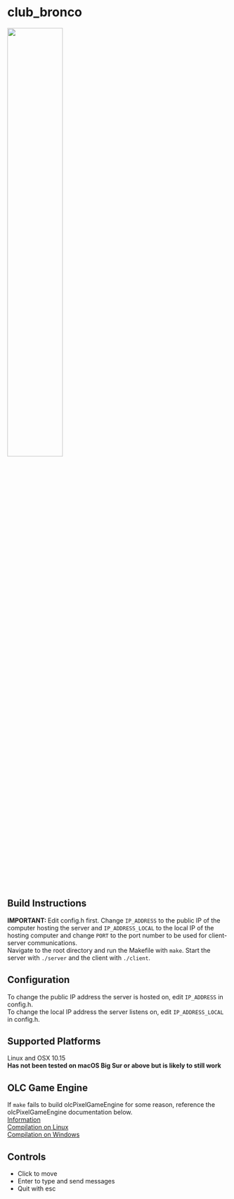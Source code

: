 <h1>club_bronco</h1>
<img src=https://cdn.discordapp.com/attachments/750527778062991404/779156385283702804/unknown.png height=50% width=50%>
<h2>Build Instructions</h2>
<p>
  <strong>IMPORTANT: </strong>Edit config.h first. Change <code>IP_ADDRESS</code> to the public IP of the computer hosting the server and <code>IP_ADDRESS_LOCAL</code> to the local IP of the hosting computer and change <code>PORT</code> to the port number to be used for client-server communications.<br>
  Navigate to the root directory and run the Makefile with <code>make</code>. Start the server with <code>./server</code> and the client with <code>./client</code>.
</p>
<h2>Configuration</h2>
<p>
  To change the public IP address the server is hosted on, edit <code>IP_ADDRESS</code> in config.h.<br>
  To change the local IP address the server listens on, edit <code>IP_ADDRESS_LOCAL</code> in config.h.
</p>
<h2>Supported Platforms</h2>
<p>
  Linux and OSX 10.15<br>
  <strong>Has not been tested on macOS Big Sur or above but is likely to still work</strong>
</p>
<h2>OLC Game Engine</h2>
If <code>make</code> fails to build olcPixelGameEngine for some reason, reference the olcPixelGameEngine documentation below.<br>
<a href="https://github.com/OneLoneCoder/olcPixelGameEngine/wiki">Information</a>
<br>
<a href="https://github.com/OneLoneCoder/olcPixelGameEngine/wiki/Compiling-on-Linux">Compilation on Linux</a>
<br>
<a href="https://github.com/OneLoneCoder/olcPixelGameEngine/wiki/Compiling-with-Visual-Studio">Compilation on Windows</a>
<h2>Controls</h2>
<ul>
  <li>Click to move</li>
  <li>Enter to type and send messages</li>
  <li>Quit with esc</li>
</ul>
